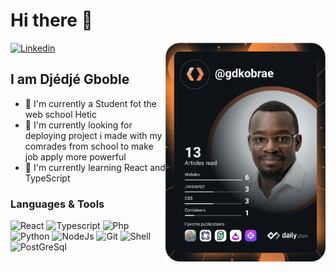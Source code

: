 <h1>Hi there 👋</h1>

<div align="left">
  <a href="https://www.linkedin.com/in/dj%C3%A9dj%C3%A9-gboble-3100b1228">
    <img
      src="https://img.shields.io/static/v1?logo=linkedin&style=flat-square&color=0072b1&label=LinkedIn&message=%20"
      alt="Linkedin"
    />
  </a>

  <a href="https://app.daily.dev/gdkobrae" target="_blank">
    <img
      width="256"
      align="right"
      src="https://raw.githubusercontent.com/Kobrae-San/Kobrae-San/devcard/devcard.svg"
    />
  </a>
</div>

## I am Djédjé Gboble

- 🏫 I'm currently a Student fot the web school Hetic
- 💪 I'm currently looking for deploying project i made with my comrades from school to make job apply more powerful
- 🧠 I'm currently learning React and TypeScript

### Languages & Tools

![React](https://img.shields.io/badge/React-20232A?style=for-the-badge&logo=react&logoColor=61DAFB)
![Typescript](https://img.shields.io/badge/TypeScript-007ACC?style=for-the-badge&logo=typescript&logoColor=white)
![Php](https://img.shields.io/badge/PHP-777BB4?style=for-the-badge&logo=php&logoColor=white)
![Python](https://img.shields.io/badge/Python-14354C?style=for-the-badge&logo=python&logoColor=white)
![NodeJs](https://img.shields.io/badge/Node.js-43853D?style=for-the-badge&logo=node.js&logoColor=white)
![Git](https://img.shields.io/badge/GIT-E44C30?style=for-the-badge&logo=git&logoColor=white)
![Shell](https://img.shields.io/badge/Shell_Script-121011?style=for-the-badge&logo=gnu-bash&logoColor=white)
![PostGreSql](https://img.shields.io/badge/PostgreSQL-316192?style=for-the-badge&logo=postgresql&logoColor=white)

